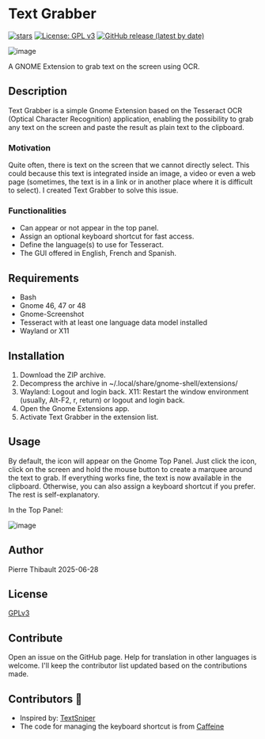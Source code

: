 # Text Grabber

[![stars](https://img.shields.io/github/stars/Pierre-Thibault/textgrabber-pierrethibault.dev)](https://github.com/Pierre-Thibault/textgrabber-pierrethibault.dev)
[![License: GPL v3](https://img.shields.io/badge/License-GPLv3-blue.svg)](https://www.gnu.org/licenses/gpl-3.0)
[![GitHub release (latest by date)](https://img.shields.io/github/v/tag/Pierre-Thibault/textgrabber-pierrethibault.dev)](https://github.com/Pierre-Thibault/textgrabber-pierrethibault.dev/releases/latest)

 
![image](https://github.com/user-attachments/assets/4506a4b4-bd4f-4406-a0ed-6a74ae1814fc)


A GNOME Extension to grab text on the screen using OCR.

## Description

Text Grabber is a simple Gnome Extension based on the Tesseract OCR (Optical Character Recognition) application, enabling the possibility to grab any text on the screen and paste the result as plain text to the clipboard.

### Motivation

Quite often, there is text on the screen that we cannot directly select. This could because this text is integrated inside an image, a video or even a web page (sometimes, the text is in a link or in another place where it is difficult to select). I created Text Grabber to solve this issue.

### Functionalities

- Can appear or not appear in the top panel.
- Assign an optional keyboard shortcut for fast access.
- Define the language(s) to use for Tesseract.
- The GUI offered in English, French and Spanish.

## Requirements

- Bash
- Gnome 46, 47 or 48
- Gnome-Screenshot
- Tesseract with at least one language data model installed
- Wayland or X11

## Installation

1. Download the ZIP archive.
1. Decompress the archive in ~/.local/share/gnome-shell/extensions/
1. Wayland: Logout and login back. X11: Restart the window environment (usually, Alt-F2, r, return) or logout and login back.
1. Open the Gnome Extensions app.
1. Activate Text Grabber in the extension list.

## Usage

By default, the icon will appear on the Gnome Top Panel. Just click the icon, click on the screen and hold the mouse button to create a marquee around the text to grab. If everything works fine, the text is now available in the clipboard. Otherwise, you can also assign a keyboard shortcut if you prefer. The rest is self-explanatory.

In the Top Panel: 

![image](https://github.com/user-attachments/assets/fe33fb6b-9431-48c8-88dd-32b73ba7eb4c)

## Author

Pierre Thibault 2025-06-28

## License

[GPLv3](https://www.gnu.org/licenses/gpl-3.0.en.html)

## Contribute

Open an issue on the GitHub page. Help for translation in other languages is welcome. I'll keep the contributor list updated based on the contributions made.

## Contributors 🌟

  - Inspired by: [TextSniper](https://www.textsniper.app)
  - The code for managing the keyboard shortcut is from [Caffeine](https://github.com/eonpatapon/gnome-shell-extension-caffeine)
